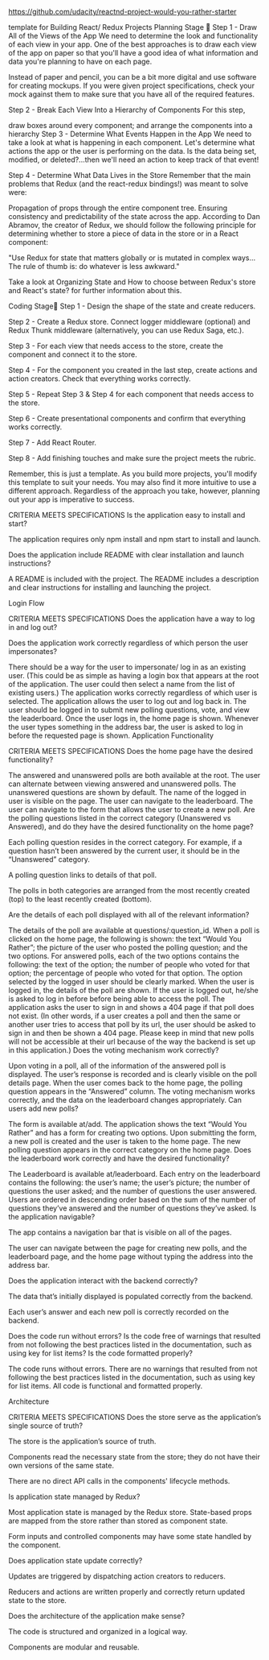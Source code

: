 https://github.com/udacity/reactnd-project-would-you-rather-starter

template for Building React/ Redux Projects
Planning Stage 📐
Step 1 - Draw All of the Views of the App
We need to determine the look and functionality of each view in your app. One of the best approaches is to draw each view of the app on paper so that you'll have a good idea of what information and data you're planning to have on each page.

Instead of paper and pencil, you can be a bit more digital and use software for creating mockups. If you were given project specifications, check your mock against them to make sure that you have all of the required features.

Step 2 - Break Each View Into a Hierarchy of Components
For this step,

draw boxes around every component; and
arrange the components into a hierarchy
Step 3 - Determine What Events Happen in the App
We need to take a look at what is happening in each component. Let's determine what actions the app or the user is performing on the data. Is the data being set, modified, or deleted?...then we'll need an action to keep track of that event!

Step 4 - Determine What Data Lives in the Store
Remember that the main problems that Redux (and the react-redux bindings!) was meant to solve were:

Propagation of props through the entire component tree.
Ensuring consistency and predictability of the state across the app.
According to Dan Abramov, the creator of Redux, we should follow the following principle for determining whether to store a piece of data in the store or in a React component:

"Use Redux for state that matters globally or is mutated in complex ways… The rule of thumb is: do whatever is less awkward."

Take a look at Organizing State and How to choose between Redux's store and React's state? for further information about this.

Coding Stage🔨
Step 1 - Design the shape of the state and create reducers.

Step 2 - Create a Redux store. Connect logger middleware (optional) and Redux Thunk middleware (alternatively, you can use Redux Saga, etc.).

Step 3 - For each view that needs access to the store, create the component and connect it to the store.

Step 4 - For the component you created in the last step, create actions and action creators. Check that everything works correctly.

Step 5 - Repeat Step 3 & Step 4 for each component that needs access to the store.

Step 6 - Create presentational components and confirm that everything works correctly.

Step 7 - Add React Router.

Step 8 - Add finishing touches and make sure the project meets the rubric.

Remember, this is just a template. As you build more projects, you'll modify this template to suit your needs. You may also find it more intuitive to use a different approach. Regardless of the approach you take, however, planning out your app is imperative to success.


CRITERIA
MEETS SPECIFICATIONS
Is the application easy to install and start?

The application requires only npm install and npm start to install and launch.

Does the application include README with clear installation and launch instructions?

A README is included with the project. The README includes a description and clear instructions for installing and launching the project.

Login Flow

CRITERIA
MEETS SPECIFICATIONS
Does the application have a way to log in and log out?

Does the application work correctly regardless of which person the user impersonates?

There should be a way for the user to impersonate/ log in as an existing user. (This could be as simple as having a login box that appears at the root of the application. The user could then select a name from the list of existing users.)
The application works correctly regardless of which user is selected.
The application allows the user to log out and log back in. The user should be logged in to submit new polling questions, vote, and view the leaderboard.
Once the user logs in, the home page is shown.
Whenever the user types something in the address bar, the user is asked to log in before the requested page is shown.
Application Functionality

CRITERIA
MEETS SPECIFICATIONS
Does the home page have the desired functionality?

The answered and unanswered polls are both available at the root.
The user can alternate between viewing answered and unanswered polls.
The unanswered questions are shown by default.
The name of the logged in user is visible on the page.
The user can navigate to the leaderboard.
The user can navigate to the form that allows the user to create a new poll.
Are the polling questions listed in the correct category (Unanswered vs Answered), and do they have the desired functionality on the home page?

Each polling question resides in the correct category. For example, if a question hasn’t been answered by the current user, it should be in the “Unanswered” category.

A polling question links to details of that poll.

The polls in both categories are arranged from the most recently created (top) to the least recently created (bottom).

Are the details of each poll displayed with all of the relevant information?

The details of the poll are available at questions/:question_id.
When a poll is clicked on the home page, the following is shown:
the text “Would You Rather”;
the picture of the user who posted the polling question; and
the two options.
For answered polls, each of the two options contains the following:
the text of the option;
the number of people who voted for that option;
the percentage of people who voted for that option.
The option selected by the logged in user should be clearly marked.
When the user is logged in, the details of the poll are shown. If the user is logged out, he/she is asked to log in before before being able to access the poll.
The application asks the user to sign in and shows a 404 page if that poll does not exist. (In other words, if a user creates a poll and then the same or another user tries to access that poll by its url, the user should be asked to sign in and then be shown a 404 page. Please keep in mind that new polls will not be accessible at their url because of the way the backend is set up in this application.)
Does the voting mechanism work correctly?

Upon voting in a poll, all of the information of the answered poll is displayed.
The user’s response is recorded and is clearly visible on the poll details page.
When the user comes back to the home page, the polling question appears in the “Answered” column.
The voting mechanism works correctly, and the data on the leaderboard changes appropriately.
Can users add new polls?

The form is available at/add.
The application shows the text “Would You Rather” and has a form for creating two options.
Upon submitting the form, a new poll is created and the user is taken to the home page.
The new polling question appears in the correct category on the home page.
Does the leaderboard work correctly and have the desired functionality?

The Leaderboard is available at/leaderboard.
Each entry on the leaderboard contains the following:
the user’s name;
the user’s picture;
the number of questions the user asked; and
the number of questions the user answered.
Users are ordered in descending order based on the sum of the number of questions they’ve answered and the number of questions they’ve asked.
Is the application navigable?

The app contains a navigation bar that is visible on all of the pages.

The user can navigate between the page for creating new polls, and the leaderboard page, and the home page without typing the address into the address bar.

Does the application interact with the backend correctly?

The data that’s initially displayed is populated correctly from the backend.

Each user’s answer and each new poll is correctly recorded on the backend.

Does the code run without errors? Is the code free of warnings that resulted from not following the best practices listed in the documentation, such as using key for list items? Is the code formatted properly?

The code runs without errors. There are no warnings that resulted from not following the best practices listed in the documentation, such as using key for list items. All code is functional and formatted properly.

Architecture

CRITERIA
MEETS SPECIFICATIONS
Does the store serve as the application’s single source of truth?

The store is the application’s source of truth.

Components read the necessary state from the store; they do not have their own versions of the same state.

There are no direct API calls in the components' lifecycle methods.

Is application state managed by Redux?

Most application state is managed by the Redux store. State-based props are mapped from the store rather than stored as component state.

Form inputs and controlled components may have some state handled by the component.

Does application state update correctly?

Updates are triggered by dispatching action creators to reducers.

Reducers and actions are written properly and correctly return updated state to the store.

Does the architecture of the application make sense?

The code is structured and organized in a logical way.

Components are modular and reusable.
